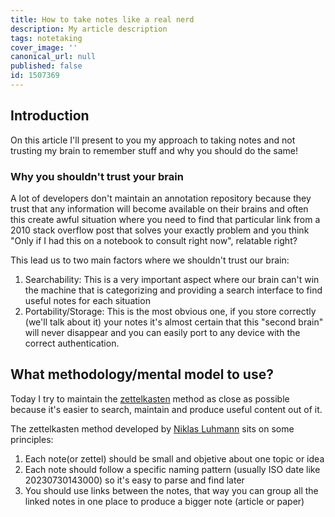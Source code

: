 ```yaml
---
title: How to take notes like a real nerd
description: My article description
tags: notetaking
cover_image: ''
canonical_url: null
published: false
id: 1507369
---
```


## Introduction

On this article I'll present to you my approach to taking notes and not trusting my brain to remember stuff and why you should do the same!

### Why you shouldn't trust your brain

A lot of developers don't maintain an annotation repository because they trust that any information will become available on their brains and often this create awful situation where you need to find that particular link from a 2010 stack overflow post that solves your exactly problem and you think "Only if I had this on a notebook to consult right now", relatable right?

This lead us to two main factors where we shouldn't trust our brain:

1. Searchability: This is a very important aspect where our brain can't win the machine that is categorizing and providing a search interface to find useful notes for each situation
2. Portability/Storage: This is the most obvious one, if you store correctly (we'll talk about it) your notes it's almost certain that this "second brain" will never disappear and you can easily port to any device with the correct authentication.

## What methodology/mental model to use?

Today I try to maintain the [zettelkasten](https://zettelkasten.de/) method as close as possible because it's easier to search, maintain and produce useful content out of it.

The zettelkasten method developed by [Niklas Luhmann](https://en.wikipedia.org/wiki/Niklas_Luhmann) sits on some principles:

1. Each note(or zettel) should be small and objetive about one topic or idea
2. Each note should follow a specific naming pattern (usually ISO date like 20230730143000) so it's easy to parse and find later
3. You should use links between the notes, that way you can group all the linked notes in one place to produce a bigger note (article or paper)
